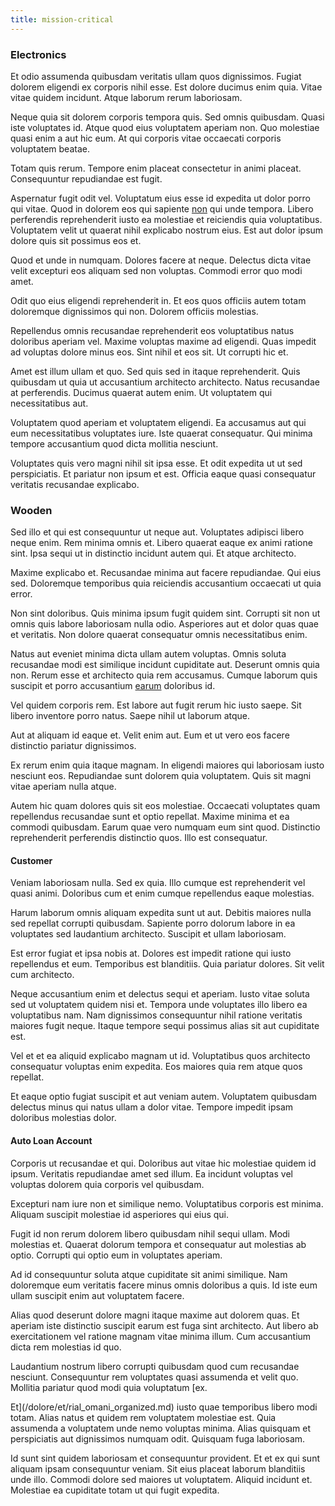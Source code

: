 ```yaml
---
title: mission-critical
---
```


### Electronics

Et odio assumenda quibusdam veritatis ullam quos dignissimos. Fugiat dolorem eligendi ex corporis nihil esse. Est dolore ducimus enim quia. Vitae vitae quidem incidunt. Atque laborum rerum laboriosam.

Neque quia sit dolorem corporis tempora quis. Sed omnis quibusdam. Quasi iste voluptates id. Atque quod eius voluptatem aperiam non. Quo molestiae quasi enim a aut hic eum. At qui corporis vitae occaecati corporis voluptatem beatae.

Totam quis rerum. Tempore enim placeat consectetur in animi placeat. Consequuntur repudiandae est fugit.

Aspernatur fugit odit vel. Voluptatum eius esse id expedita ut dolor porro qui vitae. Quod in dolorem eos qui sapiente [non](/facere/adipisci/molestiae/auto_loan_account_lead.md) qui unde tempora. Libero perferendis reprehenderit iusto ea molestiae et reiciendis quia voluptatibus. Voluptatem velit ut quaerat nihil explicabo nostrum eius. Est aut dolor ipsum dolore quis sit possimus eos et.

Quod et unde in numquam. Dolores facere at neque. Delectus dicta vitae velit excepturi eos aliquam sed non voluptas. Commodi error quo modi amet.

Odit quo eius eligendi reprehenderit in. Et eos quos officiis autem totam doloremque dignissimos qui non. Dolorem officiis molestias.

Repellendus omnis recusandae reprehenderit eos voluptatibus natus doloribus aperiam vel. Maxime voluptas maxime ad eligendi. Quas impedit ad voluptas dolore minus eos. Sint nihil et eos sit. Ut corrupti hic et.

Amet est illum ullam et quo. Sed quis sed in itaque reprehenderit. Quis quibusdam ut quia ut accusantium architecto architecto. Natus recusandae at perferendis. Ducimus quaerat autem enim. Ut voluptatem qui necessitatibus aut.

Voluptatem quod aperiam et voluptatem eligendi. Ea accusamus aut qui eum necessitatibus voluptates iure. Iste quaerat consequatur. Qui minima tempore accusantium quod dicta mollitia nesciunt.

Voluptates quis vero magni nihil sit ipsa esse. Et odit expedita ut ut sed perspiciatis. Et pariatur non ipsum et est. Officia eaque quasi consequatur veritatis recusandae explicabo.

### Wooden

Sed illo et qui est consequuntur ut neque aut. Voluptates adipisci libero neque enim. Rem minima omnis et. Libero quaerat eaque ex animi ratione sint. Ipsa sequi ut in distinctio incidunt autem qui. Et atque architecto.

Maxime explicabo et. Recusandae minima aut facere repudiandae. Qui eius sed. Doloremque temporibus quia reiciendis accusantium occaecati ut quia error.

Non sint doloribus. Quis minima ipsum fugit quidem sint. Corrupti sit non ut omnis quis labore laboriosam nulla odio. Asperiores aut et dolor quas quae et veritatis. Non dolore quaerat consequatur omnis necessitatibus enim.

Natus aut eveniet minima dicta ullam autem voluptas. Omnis soluta recusandae modi est similique incidunt cupiditate aut. Deserunt omnis quia non. Rerum esse et architecto quia rem accusamus. Cumque laborum quis suscipit et porro accusantium [earum](/dolore/odio/neque/solutions_quantifying.md) doloribus id.

Vel quidem corporis rem. Est labore aut fugit rerum hic iusto saepe. Sit libero inventore porro natus. Saepe nihil ut laborum atque.

Aut at aliquam id eaque et. Velit enim aut. Eum et ut vero eos facere distinctio pariatur dignissimos.

Ex rerum enim quia itaque magnam. In eligendi maiores qui laboriosam iusto nesciunt eos. Repudiandae sunt dolorem quia voluptatem. Quis sit magni vitae aperiam nulla atque.

Autem hic quam dolores quis sit eos molestiae. Occaecati voluptates quam repellendus recusandae sunt et optio repellat. Maxime minima et ea commodi quibusdam. Earum quae vero numquam eum sint quod. Distinctio reprehenderit perferendis distinctio quos. Illo est consequatur.

#### Customer

Veniam laboriosam nulla. Sed ex quia. Illo cumque est reprehenderit vel quasi animi. Doloribus cum et enim cumque repellendus eaque molestias.

Harum laborum omnis aliquam expedita sunt ut aut. Debitis maiores nulla sed repellat corrupti quibusdam. Sapiente porro dolorum labore in ea voluptates sed laudantium architecto. Suscipit et ullam laboriosam.

Est error fugiat et ipsa nobis at. Dolores est impedit ratione qui iusto repellendus et eum. Temporibus est blanditiis. Quia pariatur dolores. Sit velit cum architecto.

Neque accusantium enim et delectus sequi et aperiam. Iusto vitae soluta sed ut voluptatem quidem nisi et. Tempora unde voluptates illo libero ea voluptatibus nam. Nam dignissimos consequuntur nihil ratione veritatis maiores fugit neque. Itaque tempore sequi possimus alias sit aut cupiditate est.

Vel et et ea aliquid explicabo magnam ut id. Voluptatibus quos architecto consequatur voluptas enim expedita. Eos maiores quia rem atque quos repellat.

Et eaque optio fugiat suscipit et aut veniam autem. Voluptatem quibusdam delectus minus qui natus ullam a dolor vitae. Tempore impedit ipsam doloribus molestias dolor.

#### Auto Loan Account

Corporis ut recusandae et qui. Doloribus aut vitae hic molestiae quidem id ipsum. Veritatis repudiandae amet sed illum. Ea incidunt voluptas vel voluptas dolorem quia corporis vel quibusdam.

Excepturi nam iure non et similique nemo. Voluptatibus corporis est minima. Aliquam suscipit molestiae id asperiores qui eius qui.

Fugit id non rerum dolorem libero quibusdam nihil sequi ullam. Modi molestias et. Quaerat dolorum tempora et consequatur aut molestias ab optio. Corrupti qui optio eum in voluptates aperiam.

Ad id consequuntur soluta atque cupiditate sit animi similique. Nam doloremque eum veritatis facere minus omnis doloribus a quis. Id iste eum ullam suscipit enim aut voluptatem facere.

Alias quod deserunt dolore magni itaque maxime aut dolorem quas. Et aperiam iste distinctio suscipit earum est fuga sint architecto. Aut libero ab exercitationem vel ratione magnam vitae minima illum. Cum accusantium dicta rem molestias id quo.

Laudantium nostrum libero corrupti quibusdam quod cum recusandae nesciunt. Consequuntur rem voluptates quasi assumenda et velit quo. Mollitia pariatur quod modi quia voluptatum [ex.

Et](/dolore/et/rial_omani_organized.md) iusto quae temporibus libero modi totam. Alias natus et quidem rem voluptatem molestiae est. Quia assumenda a voluptatem unde nemo voluptas minima. Alias quisquam et perspiciatis aut dignissimos numquam odit. Quisquam fuga laboriosam.

Id sunt sint quidem laboriosam et consequuntur provident. Et et ex qui sunt aliquam ipsam consequuntur veniam. Sit eius placeat laborum blanditiis unde illo. Commodi dolore sed maiores ut voluptatem. Aliquid incidunt et. Molestiae ea cupiditate totam ut qui fugit expedita.
